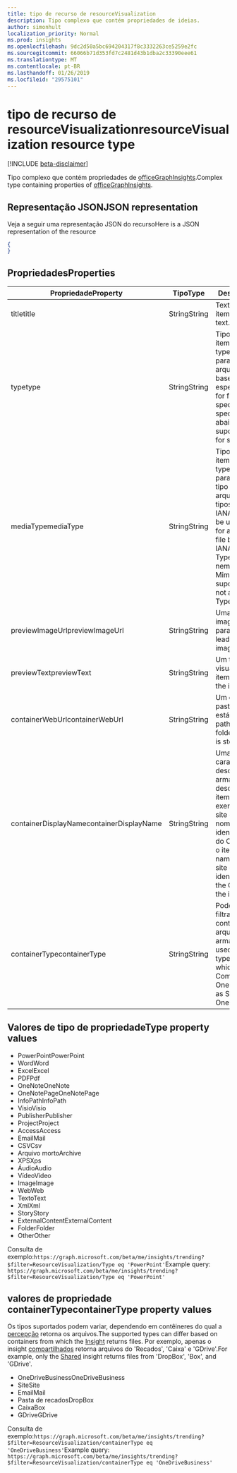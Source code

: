 ```yaml
---
title: tipo de recurso de resourceVisualization
description: Tipo complexo que contém propriedades de ideias.
author: simonhult
localization_priority: Normal
ms.prod: insights
ms.openlocfilehash: 9dc2d50a5bc694204317f8c3332263ce5259e2fc
ms.sourcegitcommit: 66066b71d353fd7c2481d43b1dba2c33390eee61
ms.translationtype: MT
ms.contentlocale: pt-BR
ms.lasthandoff: 01/26/2019
ms.locfileid: "29575101"
---
```

# <a name="resourcevisualization-resource-type"></a><span data-ttu-id="84bcb-103">tipo de recurso de resourceVisualization</span><span class="sxs-lookup"><span data-stu-id="84bcb-103">resourceVisualization resource type</span></span>

[!INCLUDE [beta-disclaimer](../../includes/beta-disclaimer.md)]

<span data-ttu-id="84bcb-104">Tipo complexo que contém propriedades de [officeGraphInsights](insights.md).</span><span class="sxs-lookup"><span data-stu-id="84bcb-104">Complex type containing properties of [officeGraphInsights](insights.md).</span></span>

## <a name="json-representation"></a><span data-ttu-id="84bcb-105">Representação JSON</span><span class="sxs-lookup"><span data-stu-id="84bcb-105">JSON representation</span></span>

<span data-ttu-id="84bcb-106">Veja a seguir uma representação JSON do recurso</span><span class="sxs-lookup"><span data-stu-id="84bcb-106">Here is a JSON representation of the resource</span></span>

<!-- {
  "blockType": "resource",
  "optionalProperties": [
  ],  
  "@odata.type": "microsoft.graph.resourceVisualization"
}-->
```json
{
}
```

## <a name="properties"></a><span data-ttu-id="84bcb-107">Propriedades</span><span class="sxs-lookup"><span data-stu-id="84bcb-107">Properties</span></span>

| <span data-ttu-id="84bcb-108">Propriedade</span><span class="sxs-lookup"><span data-stu-id="84bcb-108">Property</span></span>              | <span data-ttu-id="84bcb-109">Tipo</span><span class="sxs-lookup"><span data-stu-id="84bcb-109">Type</span></span>          | <span data-ttu-id="84bcb-110">Descrição</span><span class="sxs-lookup"><span data-stu-id="84bcb-110">Description</span></span>  |
| -------------         |---------------| -------------|
| <span data-ttu-id="84bcb-111">title</span><span class="sxs-lookup"><span data-stu-id="84bcb-111">title</span></span>                 | <span data-ttu-id="84bcb-112">String</span><span class="sxs-lookup"><span data-stu-id="84bcb-112">String</span></span>        | <span data-ttu-id="84bcb-113">Texto do título do item.</span><span class="sxs-lookup"><span data-stu-id="84bcb-113">The item's title text.</span></span>               |
| <span data-ttu-id="84bcb-114">type</span><span class="sxs-lookup"><span data-stu-id="84bcb-114">type</span></span>              | <span data-ttu-id="84bcb-115">String</span><span class="sxs-lookup"><span data-stu-id="84bcb-115">String</span></span>        | <span data-ttu-id="84bcb-116">Tipo de mídia do item.</span><span class="sxs-lookup"><span data-stu-id="84bcb-116">The item's media type.</span></span> <span data-ttu-id="84bcb-117">Pode ser usado para filtrar para um arquivo específico com base em um tipo específico.</span><span class="sxs-lookup"><span data-stu-id="84bcb-117">Can be used for filtering for a specific file based on a specific type.</span></span> <span data-ttu-id="84bcb-118">Veja abaixo tipos suportados.</span><span class="sxs-lookup"><span data-stu-id="84bcb-118">See below for supported types.</span></span> |
| <span data-ttu-id="84bcb-119">mediaType</span><span class="sxs-lookup"><span data-stu-id="84bcb-119">mediaType</span></span>             | <span data-ttu-id="84bcb-120">String</span><span class="sxs-lookup"><span data-stu-id="84bcb-120">String</span></span>        | <span data-ttu-id="84bcb-121">Tipo de mídia do item.</span><span class="sxs-lookup"><span data-stu-id="84bcb-121">The item's media type.</span></span> <span data-ttu-id="84bcb-122">Pode ser usado para filtragem para um tipo específico de arquivo com base em tipos de Mime de mídia IANA suportados.</span><span class="sxs-lookup"><span data-stu-id="84bcb-122">Can be used for for filtering for a specific type of file based on supported IANA Media Mime Types.</span></span> <span data-ttu-id="84bcb-123">Observe que nem todos os tipos de Mime de mídia são suportados.</span><span class="sxs-lookup"><span data-stu-id="84bcb-123">Note that not all Media Mime Types are supported.</span></span> |
| <span data-ttu-id="84bcb-124">previewImageUrl</span><span class="sxs-lookup"><span data-stu-id="84bcb-124">previewImageUrl</span></span>       | <span data-ttu-id="84bcb-125">String</span><span class="sxs-lookup"><span data-stu-id="84bcb-125">String</span></span>        | <span data-ttu-id="84bcb-126">Uma URL, levando a imagem de visualização para o item.</span><span class="sxs-lookup"><span data-stu-id="84bcb-126">A URL leading to the preview image for the item.</span></span> |
| <span data-ttu-id="84bcb-127">previewText</span><span class="sxs-lookup"><span data-stu-id="84bcb-127">previewText</span></span>           | <span data-ttu-id="84bcb-128">String</span><span class="sxs-lookup"><span data-stu-id="84bcb-128">String</span></span>        | <span data-ttu-id="84bcb-129">Um texto de visualização para o item.</span><span class="sxs-lookup"><span data-stu-id="84bcb-129">A preview text for the item.</span></span> |
| <span data-ttu-id="84bcb-130">containerWebUrl</span><span class="sxs-lookup"><span data-stu-id="84bcb-130">containerWebUrl</span></span>       | <span data-ttu-id="84bcb-131">String</span><span class="sxs-lookup"><span data-stu-id="84bcb-131">String</span></span>        | <span data-ttu-id="84bcb-132">Um caminho que leva à pasta na qual o item está armazenado.</span><span class="sxs-lookup"><span data-stu-id="84bcb-132">A path leading to the folder in which the item is stored.</span></span> |
| <span data-ttu-id="84bcb-133">containerDisplayName</span><span class="sxs-lookup"><span data-stu-id="84bcb-133">containerDisplayName</span></span>  | <span data-ttu-id="84bcb-134">String</span><span class="sxs-lookup"><span data-stu-id="84bcb-134">String</span></span>        | <span data-ttu-id="84bcb-135">Uma cadeia de caracteres que descreve onde o item é armazenado.</span><span class="sxs-lookup"><span data-stu-id="84bcb-135">A string describing where the item is stored.</span></span> <span data-ttu-id="84bcb-136">Por exemplo, o nome de um site do SharePoint ou o nome de usuário que identifica o proprietário do OneDrive armazenar o item.</span><span class="sxs-lookup"><span data-stu-id="84bcb-136">For example, the name of a SharePoint site or the user name identifying the owner of the OneDrive storing the item.</span></span>  |
| <span data-ttu-id="84bcb-137">containerType</span><span class="sxs-lookup"><span data-stu-id="84bcb-137">containerType</span></span>         | <span data-ttu-id="84bcb-138">String</span><span class="sxs-lookup"><span data-stu-id="84bcb-138">String</span></span> | <span data-ttu-id="84bcb-139">Pode ser usado para filtrar por tipo de contêiner no qual o arquivo está armazenado.</span><span class="sxs-lookup"><span data-stu-id="84bcb-139">Can be used for filtering by the type of container in which the file is stored.</span></span> <span data-ttu-id="84bcb-140">Como o Site ou OneDriveBusiness.</span><span class="sxs-lookup"><span data-stu-id="84bcb-140">Such as Site or OneDriveBusiness.</span></span>       |

## <a name="type-property-values"></a><span data-ttu-id="84bcb-141">Valores de tipo de propriedade</span><span class="sxs-lookup"><span data-stu-id="84bcb-141">Type property values</span></span>
-   <span data-ttu-id="84bcb-142">PowerPoint</span><span class="sxs-lookup"><span data-stu-id="84bcb-142">PowerPoint</span></span>
-   <span data-ttu-id="84bcb-143">Word</span><span class="sxs-lookup"><span data-stu-id="84bcb-143">Word</span></span>
-   <span data-ttu-id="84bcb-144">Excel</span><span class="sxs-lookup"><span data-stu-id="84bcb-144">Excel</span></span>
-   <span data-ttu-id="84bcb-145">PDF</span><span class="sxs-lookup"><span data-stu-id="84bcb-145">Pdf</span></span>
-   <span data-ttu-id="84bcb-146">OneNote</span><span class="sxs-lookup"><span data-stu-id="84bcb-146">OneNote</span></span>
-   <span data-ttu-id="84bcb-147">OneNotePage</span><span class="sxs-lookup"><span data-stu-id="84bcb-147">OneNotePage</span></span>
-   <span data-ttu-id="84bcb-148">InfoPath</span><span class="sxs-lookup"><span data-stu-id="84bcb-148">InfoPath</span></span>
-   <span data-ttu-id="84bcb-149">Visio</span><span class="sxs-lookup"><span data-stu-id="84bcb-149">Visio</span></span>
-   <span data-ttu-id="84bcb-150">Publisher</span><span class="sxs-lookup"><span data-stu-id="84bcb-150">Publisher</span></span>
-   <span data-ttu-id="84bcb-151">Project</span><span class="sxs-lookup"><span data-stu-id="84bcb-151">Project</span></span>
-   <span data-ttu-id="84bcb-152">Access</span><span class="sxs-lookup"><span data-stu-id="84bcb-152">Access</span></span>
-   <span data-ttu-id="84bcb-153">Email</span><span class="sxs-lookup"><span data-stu-id="84bcb-153">Mail</span></span>
-   <span data-ttu-id="84bcb-154">CSV</span><span class="sxs-lookup"><span data-stu-id="84bcb-154">Csv</span></span>
-   <span data-ttu-id="84bcb-155">Arquivo morto</span><span class="sxs-lookup"><span data-stu-id="84bcb-155">Archive</span></span>
-   <span data-ttu-id="84bcb-156">XPS</span><span class="sxs-lookup"><span data-stu-id="84bcb-156">Xps</span></span>
-   <span data-ttu-id="84bcb-157">Áudio</span><span class="sxs-lookup"><span data-stu-id="84bcb-157">Audio</span></span>
-   <span data-ttu-id="84bcb-158">Vídeo</span><span class="sxs-lookup"><span data-stu-id="84bcb-158">Video</span></span>
-   <span data-ttu-id="84bcb-159">Image</span><span class="sxs-lookup"><span data-stu-id="84bcb-159">Image</span></span>
-   <span data-ttu-id="84bcb-160">Web</span><span class="sxs-lookup"><span data-stu-id="84bcb-160">Web</span></span>
-   <span data-ttu-id="84bcb-161">Texto</span><span class="sxs-lookup"><span data-stu-id="84bcb-161">Text</span></span>
-   <span data-ttu-id="84bcb-162">Xml</span><span class="sxs-lookup"><span data-stu-id="84bcb-162">Xml</span></span>
-   <span data-ttu-id="84bcb-163">Story</span><span class="sxs-lookup"><span data-stu-id="84bcb-163">Story</span></span>
-   <span data-ttu-id="84bcb-164">ExternalContent</span><span class="sxs-lookup"><span data-stu-id="84bcb-164">ExternalContent</span></span>
-   <span data-ttu-id="84bcb-165">Folder</span><span class="sxs-lookup"><span data-stu-id="84bcb-165">Folder</span></span>
-   <span data-ttu-id="84bcb-166">Other</span><span class="sxs-lookup"><span data-stu-id="84bcb-166">Other</span></span>

<span data-ttu-id="84bcb-167">Consulta de exemplo:`https://graph.microsoft.com/beta/me/insights/trending?$filter=ResourceVisualization/Type eq 'PowerPoint'`</span><span class="sxs-lookup"><span data-stu-id="84bcb-167">Example query: `https://graph.microsoft.com/beta/me/insights/trending?$filter=ResourceVisualization/Type eq 'PowerPoint'`</span></span>

## <a name="containertype-property-values"></a><span data-ttu-id="84bcb-168">valores de propriedade containerType</span><span class="sxs-lookup"><span data-stu-id="84bcb-168">containerType property values</span></span>
<span data-ttu-id="84bcb-169">Os tipos suportados podem variar, dependendo em contêineres do qual a [percepção](insights.md) retorna os arquivos.</span><span class="sxs-lookup"><span data-stu-id="84bcb-169">The supported types can differ based on containers from which the [Insight](insights.md) returns files.</span></span> <span data-ttu-id="84bcb-170">Por exemplo, apenas o insight [compartilhados](insights-shared.md) retorna arquivos do 'Recados', 'Caixa' e 'GDrive'.</span><span class="sxs-lookup"><span data-stu-id="84bcb-170">For example, only the [Shared](insights-shared.md) insight returns files from 'DropBox', 'Box', and 'GDrive'.</span></span>

-   <span data-ttu-id="84bcb-171">OneDriveBusiness</span><span class="sxs-lookup"><span data-stu-id="84bcb-171">OneDriveBusiness</span></span>
-   <span data-ttu-id="84bcb-172">Site</span><span class="sxs-lookup"><span data-stu-id="84bcb-172">Site</span></span>
-   <span data-ttu-id="84bcb-173">Email</span><span class="sxs-lookup"><span data-stu-id="84bcb-173">Mail</span></span>
-   <span data-ttu-id="84bcb-174">Pasta de recados</span><span class="sxs-lookup"><span data-stu-id="84bcb-174">DropBox</span></span>
-   <span data-ttu-id="84bcb-175">Caixa</span><span class="sxs-lookup"><span data-stu-id="84bcb-175">Box</span></span>
-   <span data-ttu-id="84bcb-176">GDrive</span><span class="sxs-lookup"><span data-stu-id="84bcb-176">GDrive</span></span>

<span data-ttu-id="84bcb-177">Consulta de exemplo:`https://graph.microsoft.com/beta/me/insights/trending?$filter=ResourceVisualization/containerType eq 'OneDriveBusiness'`</span><span class="sxs-lookup"><span data-stu-id="84bcb-177">Example query: `https://graph.microsoft.com/beta/me/insights/trending?$filter=ResourceVisualization/containerType eq 'OneDriveBusiness'`</span></span>
<!--
{
  "type": "#page.annotation",
  "suppressions": [
    "Error: /api-reference/beta/resources/insights-resourcevisualization.md:\r\n      Exception processing links.\r\n    System.ArgumentException: Link Definition was null. Link text: !INCLUDE [beta-disclaimer](../../includes/beta-disclaimer.md)\r\n      at ApiDoctor.Validation.DocFile.get_LinkDestinations()\r\n      at ApiDoctor.Validation.DocSet.ValidateLinks(Boolean includeWarnings, String[] relativePathForFiles, IssueLogger issues, Boolean requireFilenameCaseMatch, Boolean printOrphanedFiles)"
  ]
}
-->
